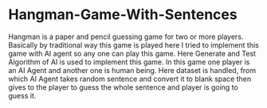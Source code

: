 # Hangman-Game-With-Sentences
Hangman is a paper and pencil guessing game for two or more players. Basically by  traditional way this game is played here I tried to implement this game with AI agent so any  one can play this game. Here Generate and Test Algorithm of AI is used to implement this game. In this game one player is an AI Agent and another one is human being. Here dataset is handled, from which AI Agent takes random sentence and convert it to  blank space then gives to the player to guess the whole sentence and player is going to  guess it.
